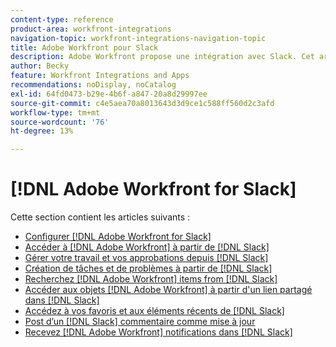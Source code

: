 ```yaml
---
content-type: reference
product-area: workfront-integrations
navigation-topic: workfront-integrations-navigation-topic
title: Adobe Workfront pour Slack
description: Adobe Workfront propose une intégration avec Slack. Cet article renvoie à des instructions sur les cas d’utilisation courants de ce scénario, ainsi qu’à des instructions de configuration.
author: Becky
feature: Workfront Integrations and Apps
recommendations: noDisplay, noCatalog
exl-id: 64fd0473-b29e-4b6f-a847-20a8d29997ee
source-git-commit: c4e5aea70a8013643d3d9ce1c588ff560d2c3afd
workflow-type: tm+mt
source-wordcount: '76'
ht-degree: 13%

---
```


# [!DNL Adobe Workfront for Slack]

Cette section contient les articles suivants :

* [Configurer [!DNL Adobe Workfront for Slack]](../../workfront-integrations-and-apps/using-workfront-with-slack/configure-workfront-for-slack.md)
* [Accéder à [!DNL Adobe Workfront] à partir de [!DNL Slack]](../../workfront-integrations-and-apps/using-workfront-with-slack/access-workfront-from-slack.md)
* [Gérer votre travail et vos approbations depuis [!DNL Slack]](../../workfront-integrations-and-apps/using-workfront-with-slack/manage-your-work-and-approvals-from-slack.md)
* [Création de tâches et de problèmes à partir de [!DNL Slack]](../../workfront-integrations-and-apps/using-workfront-with-slack/create-tasks-and-issues-from-slack.md)
* [Recherchez [!DNL Adobe Workfront] items from [!DNL Slack]](../../workfront-integrations-and-apps/using-workfront-with-slack/search-for-wf-items-from-slack.md)
* [Accéder aux objets  [!DNL Adobe Workfront]  à partir d&#39;un lien partagé dans  [!DNL Slack]](../../workfront-integrations-and-apps/using-workfront-with-slack/access-wf-objects-from-shared-linked-in-slack.md)
* [Accédez à vos favoris et aux éléments récents de [!DNL Slack]](../../workfront-integrations-and-apps/using-workfront-with-slack/access-favorites-and-recent-items-from-slack.md)
* [Post d’un  [!DNL Slack] commentaire comme mise à jour](../../workfront-integrations-and-apps/using-workfront-with-slack/post-a-slack-comment-as-an-update.md)
* [Recevez  [!DNL Adobe Workfront]  notifications dans [!DNL Slack]](../../workfront-integrations-and-apps/using-workfront-with-slack/receive-workfront-notifications-in-slack.md)
